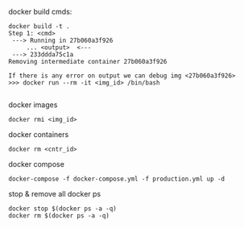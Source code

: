 docker build cmds:
```
docker build -t .
Step 1: <cmd>
 ---> Running in 27b060a3f926
     ... <output>  <---
 ---> 233ddda75c1a
Removing intermediate container 27b060a3f926

If there is any error on output we can debug img <27b060a3f926>
>>> docker run --rm -it <img_id> /bin/bash


```

docker images
```
docker rmi <img_id>
```
docker containers
```
docker rm <cntr_id>
```


docker compose
```
docker-compose -f docker-compose.yml -f production.yml up -d
```

stop & remove all docker ps
```
docker stop $(docker ps -a -q)
docker rm $(docker ps -a -q)
```
